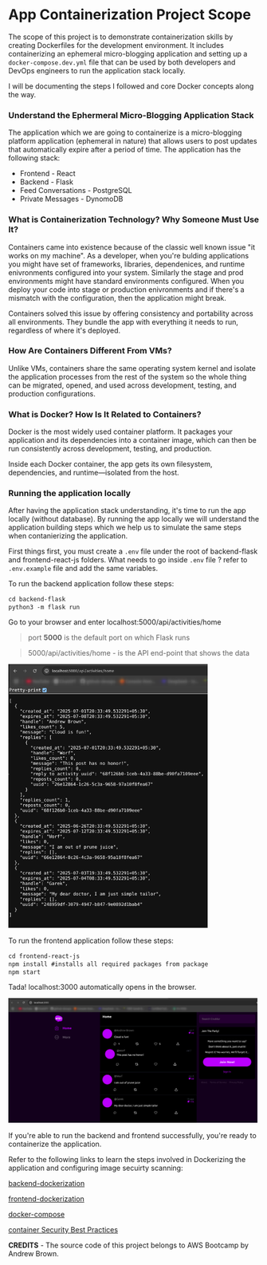 # App Containerization Project Scope

The scope of this project is to demonstrate containerization skills by creating Dockerfiles for the development environment. It includes containerizing an ephemeral micro-blogging application and setting up a `docker-compose.dev.yml` file that can be used by both developers and DevOps engineers to run the application stack locally.

I will be documenting the steps I followed and core Docker concepts along the way.

### Understand the Ephermeral Micro-Blogging Application Stack

The application which we are going to containerize is a micro-blogging platform application (ephemeral in nature) that allows users to post updates that automatically expire after a period of time. The application has the following stack:

- Frontend - React
- Backend - Flask
- Feed Conversations - PostgreSQL
- Private Messages - DynomoDB

### What is Containerization Technology? Why Someone Must Use It?

Containers came into existence because of the classic well known issue "it works on my machine". As a developer, when you're bulding applications you might have set of frameworks, libraries, dependenices, and runtime enivronments configured into your system. Similarly the stage and prod environments might have standard environments configured. When you deploy your code into stage or production enivronments and if there's a mismatch with the configuration, then the application might break.

Containers solved this issue by offering consistency and portability across all environments. They bundle the app with everything it needs to run, regardless of where it's deployed.


### How Are Containers Different From VMs?

Unlike VMs, containers share the same operating system kernel and isolate the application processes from the rest of the system so the whole thing can be migrated, opened, and used across development, testing, and production configurations. 

### What is Docker? How Is It Related to Containers?

Docker is the most widely used container platform. It packages your application and its dependencies into a container image, which can then be run consistently across development, testing, and production.

Inside each Docker container, the app gets its own filesystem, dependencies, and runtime—isolated from the host.

### Running the application locally

After having the application stack understanding, it's time to run the app locally (without database). By running the app locally we will understand the application building steps which we help us to simulate the same steps when contanierizing the application.

First things first, you must create a `.env` file under the root of backend-flask and frontend-react-js folders. What needs to go inside `.env` file ? refer to `.env.example` file and add the same variables.

To run the backend application follow these steps:
```
cd backend-flask
python3 -m flask run
```
Go to your browser and enter localhost:5000/api/activities/home

> port **5000** is the default port on which Flask runs

> 5000/api/activities/home - is the API end-point that shows the data

<img src="images/5000.png" alt="Alt text" width="400"/>


To run the frontend application follow these steps:
```
cd frontend-react-js
npm install #installs all required packages from package
npm start
```

Tada! localhost:3000 automatically opens in the browser.

<img src="images/3000.png" alt="Alt text" width="500"/>


If you're able to run the backend and frontend successfully, you're ready to containerize the application.

Refer to the following links to learn the steps involved in Dockerizing the application and configuring image secuirty scanning:


[backend-dockerization](https://github.com/devops-champ/app-containerization-project/blob/main/_docs/backend-docker.md#dockerize-the-backend-framework)

[frontend-dockerization](https://github.com/devops-champ/app-containerization-project/blob/main/_docs/frontend-docker.md#dockerize-the-frontend-framework)

[docker-compose](https://github.com/devops-champ/app-containerization-project/blob/main/_docs/docker-compose.md#docker-compose)

[container Security Best Practices](https://github.com/devops-champ/app-containerization-project/blob/main/_docs/container-security-best-pactices.md#container-security-best-practices)


**CREDITS** - The source code of this project belongs to AWS Bootcamp by Andrew Brown.
